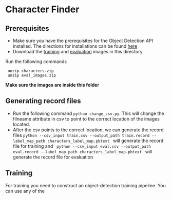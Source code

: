 # Character Finder

## Prerequisites 
* Make sure you have the prerequisites for the Object Detection API installed. The directions for installations can be found [here](https://github.com/tensorflow/models/blob/master/research/object_detection/g3doc/installation.md)
* Download the [training](https://www.dropbox.com/s/linj0vexpsfgju3/characters.zip?dl=1) and [evaluation](https://www.dropbox.com/s/057f3o1zsyd8k26/eval_images.zip?dl=1) images in this directory

Run the  following commands 
```
 unzip characters.zip
 unzip eval_images.zip
```
**Make sure the images are inside this folder** 

## Generating record files
* Run the following command 
` python change_csv.py `.
This will change the filneame attribute in csv to point to the correct location of the images located.
* After the csv points to the correct location, we can generate the record files
	`
	python --csv_input train.csv --output_path train.record --label_map_path characters_label_map.pbtext 
	` 
	will generate the record file for training and
	` 
	python --csv_input eval.csv --output_path eval.record --label_map_path characters_label_map.pbtext 
	` 
	will generate the record file for evaluation

## Training
For training you need to construct an object-detection training pipeline. You can use any of the  
